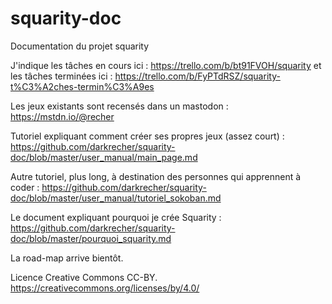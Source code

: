 # squarity-doc

Documentation du projet squarity

J'indique les tâches en cours ici : https://trello.com/b/bt91FVOH/squarity et les tâches terminées ici : https://trello.com/b/FyPTdRSZ/squarity-t%C3%A2ches-termin%C3%A9es

Les jeux existants sont recensés dans un mastodon : https://mstdn.io/@recher

Tutoriel expliquant comment créer ses propres jeux (assez court) : https://github.com/darkrecher/squarity-doc/blob/master/user_manual/main_page.md

Autre tutoriel, plus long, à destination des personnes qui apprennent à coder : https://github.com/darkrecher/squarity-doc/blob/master/user_manual/tutoriel_sokoban.md

Le document expliquant pourquoi je crée Squarity : https://github.com/darkrecher/squarity-doc/blob/master/pourquoi_squarity.md

La road-map arrive bientôt.

Licence Creative Commons CC-BY. https://creativecommons.org/licenses/by/4.0/

